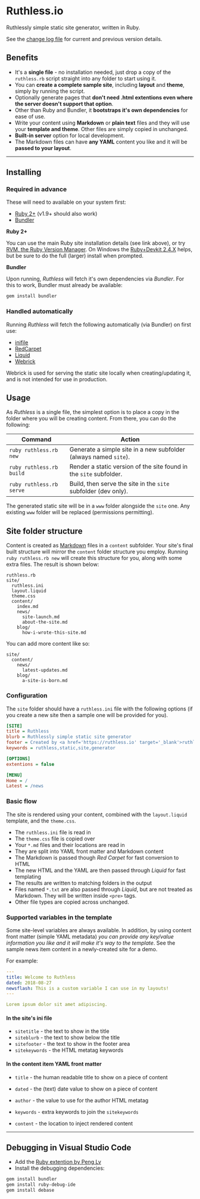 # Ruthless.io

Ruthlessly simple static site generator, written in Ruby.

See the [change log file](CHANGELOG.md) for current and previous version details.

## Benefits

* It's a **single file** - no installation needed, just drop a copy of the ```ruthless.rb``` script straight into any folder to start using it.
* You can **create a complete sample site**, including **layout** and **theme**, simply by running the script.
* Optionally generate pages that **don't need .html extentions even where the server doesn't support that option**.
* Other than Ruby and Bundler, it **bootstraps it's own dependencies** for ease of use.
* Write your content using **Markdown** or **plain text** files and they will use your **template and theme**. Other files are simply copied in unchanged.
* **Built-in server** option for local development.
* The Markdown files can have **any YAML** content you like and it will be **passed to your layout**.

---

## Installing

### Required in advance

These will need to available on your system first:

* [Ruby 2+](https://www.ruby-lang.org) (v1.9+ should also work)
* [Bundler](https://bundler.io/)

**Ruby 2+**

You can use the main Ruby site installation details (see link above), or try [RVM, the Ruby Version Manager](https://rvm.io). On Windows the [Ruby+Devkit 2.4.X](https://rubyinstaller.org/downloads/) helps, but be sure to do the full (larger) install when prompted.

**Bundler**

Upon running, *Ruthless* will fetch it's own dependencies via *Bundler*.
For this to work, Bundler must already be available:

``` sh
gem install bundler
```

### Handled automatically

Running *Ruthless* will fetch the following automatically (via Bundler) on first use:

* [inifile](https://github.com/twp/inifile)
* [RedCarpet](https://github.com/vmg/redcarpet)
* [Liquid](https://shopify.github.io/liquid/)
* [Webrick](https://github.com/ruby/webrick)

Webrick is used for serving the static site locally when creating/updating it, and is not intended for use in production.

## Usage

As *Ruthless* is a single file, the simplest option is to place a copy in the folder where you will be creating content. From there, you can do the following:

| Command | Action |
|-------- |------- |
|```ruby ruthless.rb new```|Generate a simple site in a new subfolder (always named ```site```).|
|```ruby ruthless.rb build```|Render a static version of the site found in the ```site``` subfolder.|
|```ruby ruthless.rb serve```|Build, then serve the site in the ```site``` subfolder (dev only).|

The generated static site will be in a ```www``` folder alongside the ```site``` one. Any existing ```www``` folder will be replaced (permissions permitting).

## Site folder structure

Content is created as [Markdown](https://daringfireball.net/projects/markdown/) files in a ```content``` subfolder. Your site's final built structure will mirror the ```content``` folder structure you employ.
Running ```ruby ruthless.rb new``` will create this structure for you, along with some extra files. The result is shown below:

```
ruthless.rb
site/
  ruthless.ini
  layout.liquid
  theme.css
  content/
    index.md
    news/
      site-launch.md
      about-the-site.md
    blog/
      how-i-wrote-this-site.md
```

You can add more content like so:

```
site/
  content/
    news/
      latest-updates.md
    blog/
      a-site-is-born.md
```

### Configuration

The ```site``` folder should have a ```ruthless.ini``` file with the following options (if you create a new site then a sample one will be provided for you).

``` ini
[SITE]
title = Ruthless
blurb = Ruthlessly simple static site generator
footer = Created by <a href='https://ruthless.io' target='_blank'>ruthless.io</a> and <a href='https://www.ruby-lang.org' target='_blank'>Ruby</a>.
keywords = ruthless,static,site,generator

[OPTIONS]
extentions = false

[MENU]
Home = /
Latest = /news
```

### Basic flow

The site is rendered using your content, combined with the ```layout.liquid``` template, and the ```theme.css```.

* The ```ruthless.ini``` file is read in
* The ```theme.css``` file is copied over
* Your ```*.md``` files and their locations are read in
* They are split into YAML front matter and Markdown content
* The Markdown is passed though *Red Carpet* for fast conversion to HTML
* The new HTML and the YAML are then passed through *Liquid* for fast templating
* The results are written to matching folders in the output
* Files named ```*.txt``` are also passed through *Liquid*, but are not treated as Markdown. They will be written inside ```<pre>``` tags.
* Other file types are copied across unchanged.

### Supported variables in the template

Some site-level variables are always available.
In addition, by using content front matter (simple YAML metadata) *you can provide any key/value information you like and it will make it's way to the template*. See the sample news item content in a newly-created site for a demo.

For example:

``` yaml
---
title: Welcome to Ruthless
dated: 2018-08-27
newsflash: This is a custom variable I can use in my layouts!
---

Lorem ipsum dolor sit amet adipiscing.
```

#### In the site's ini file

* ```sitetitle``` - the text to show in the title
* ```siteblurb``` - the text to show below the title
* ```sitefooter``` - the text to show in the footer area
* ```sitekeywords``` - the HTML metatag keywords

#### In the content item YAML front matter

* ```title``` - the human readable title to show on a piece of content
* ```dated``` - the (text) date value to show on a piece of content
* ```author``` - the value to use for the author HTML metatag
* ```keywords``` - extra keywords to join the ```sitekeywords```

* ```content``` - the location to inject rendered content

---

## Debugging in Visual Studio Code

* Add the [Ruby extention by Peng Lv](https://marketplace.visualstudio.com/items?itemName=rebornix.Ruby)
* Install the debugging dependencies:
``` sh
gem install bundler
gem install ruby-debug-ide
gem install debase
```
